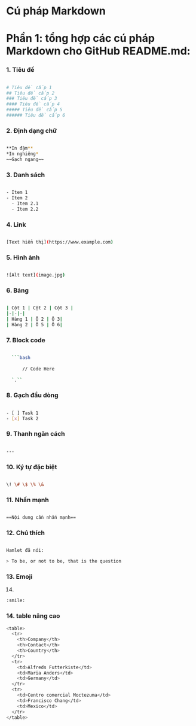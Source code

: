 #  Cú pháp Markdown


# Phần 1: tổng hợp các cú pháp Markdown cho GitHub README.md: 

### 1. Tiêu đề
```bash

# Tiêu đề cấp 1
## Tiêu đề cấp 2
### Tiêu đề cấp 3
#### Tiêu đề cấp 4  
##### Tiêu đề cấp 5
###### Tiêu đề cấp 6

```
### 2. Định dạng chữ
```bash

**In đậm**
*In nghiêng*  
~~Gạch ngang~~

```

### 3. Danh sách
```bash

- Item 1
- Item 2
  - Item 2.1
  - Item 2.2

```

### 4. Link
```bash

[Text hiển thị](https://www.example.com)
```
### 5. Hình ảnh

```bash

![Alt text](image.jpg)

```
### 6. Bảng

```bash

| Cột 1 | Cột 2 | Cột 3 |
|-|-|-|  
| Hàng 1 | Ô 2 | Ô 3|
| Hàng 2 | Ô 5 | Ô 6|

```
### 7. Block code


```bash

  ```bash
  
      // Code Here
  
  `.``

```


### 8. Gạch đầu dòng

```bash

- [ ] Task 1
- [x] Task 2

```
### 9. Thanh ngăn cách
```bash

---

```

### 10. Ký tự đặc biệt
```bash

\! \# \$ \% \&

```
### 11. Nhấn mạnh
```bash

==Nội dung cần nhấn mạnh==

```
### 12. Chú thích
```bash

Hamlet đã nói:

> To be, or not to be, that is the question

```
### 13. Emoji

14. 
```bash
:smile:

```
### 14. table nâng cao
```bash
<table>
  <tr>
    <th>Company</th>
    <th>Contact</th>
    <th>Country</th>
  </tr>
  <tr>
    <td>Alfreds Futterkiste</td>
    <td>Maria Anders</td>
    <td>Germany</td>
  </tr>
  <tr>
    <td>Centro comercial Moctezuma</td>
    <td>Francisco Chang</td>
    <td>Mexico</td>
  </tr>
</table>

```

